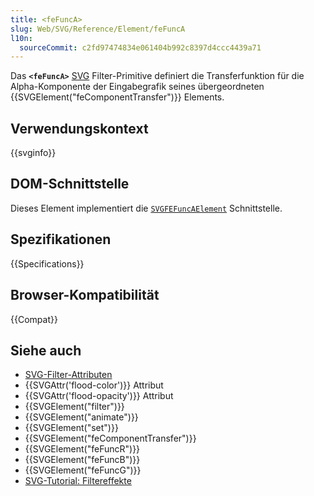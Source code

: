 ```yaml
---
title: <feFuncA>
slug: Web/SVG/Reference/Element/feFuncA
l10n:
  sourceCommit: c2fd97474834e061404b992c8397d4ccc4439a71
---
```


Das **`<feFuncA>`** [SVG](/de/docs/Web/SVG) Filter-Primitive definiert die Transferfunktion für die Alpha-Komponente der Eingabegrafik seines übergeordneten {{SVGElement("feComponentTransfer")}} Elements.

## Verwendungskontext

{{svginfo}}

## DOM-Schnittstelle

Dieses Element implementiert die [`SVGFEFuncAElement`](/de/docs/Web/API/SVGFEFuncAElement) Schnittstelle.

## Spezifikationen

{{Specifications}}

## Browser-Kompatibilität

{{Compat}}

## Siehe auch

- [SVG-Filter-Attributen](/de/docs/Web/SVG/Reference/Attribute#filters_attributes)
- {{SVGAttr('flood-color')}} Attribut
- {{SVGAttr('flood-opacity')}} Attribut
- {{SVGElement("filter")}}
- {{SVGElement("animate")}}
- {{SVGElement("set")}}
- {{SVGElement("feComponentTransfer")}}
- {{SVGElement("feFuncR")}}
- {{SVGElement("feFuncB")}}
- {{SVGElement("feFuncG")}}
- [SVG-Tutorial: Filtereffekte](/de/docs/Web/SVG/Tutorials/SVG_from_scratch/Filter_effects)
